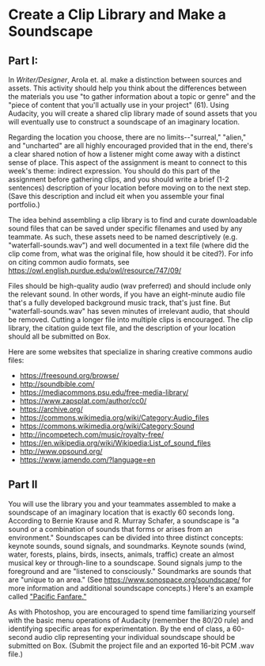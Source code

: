 # Create a Clip Library and Make a Soundscape 

## Part I: 

In *Writer/Designer*, Arola et. al. make a distinction between sources and assets. This activity should help you think about the differences between the materials you use "to gather information about a topic or genre" and the "piece of content that you'll actually use in your project" (61). Using Audacity, you will create a shared clip library made of sound assets that you will eventually use to construct a soundscape of an imaginary location. 

Regarding the location you choose, there are no limits--"surreal," "alien," and "uncharted" are all highly encouraged provided that in the end, there's a clear shared notion of how a listener might come away with a distinct sense of place. This aspect of the assignment is meant to connect to this week's theme: indirect expression. You should do this part of the assignment before gathering clips, and you should write a brief (1-2 sentences) description of your location before moving on to the next step. (Save this description and includ eit when you assemble your final portfolio.)

The idea behind assembling a clip library is to find and curate downloadable sound files that can be saved under specific filenames and used by any teammate. As such, these assets need to be named descriptively (e.g. "waterfall-sounds.wav") and well documented in a text file (where did the clip come from, what was the original file, how should it be cited?). For info on citing common audio formats, see https://owl.english.purdue.edu/owl/resource/747/09/

Files should be high-quality audio (wav preferred) and should include only the relevant sound. In other words, if you have an eight-minute audio file that's a fully developed background music track, that's just fine. But "waterfall-sounds.wav" has seven minutes of irrelevant audio, that should be removed. Cutting a longer file into multiple clips is encouraged. The clip library, the citation guide text file, and the description of your location should all be submitted on Box. 

Here are some websites that specialize in sharing creative commons audio files:

- https://freesound.org/browse/
- http://soundbible.com/
- https://mediacommons.psu.edu/free-media-library/
- https://www.zapsplat.com/author/cc0/
- https://archive.org/
- https://commons.wikimedia.org/wiki/Category:Audio_files
- https://commons.wikimedia.org/wiki/Category:Sound
- http://incompetech.com/music/royalty-free/
- https://en.wikipedia.org/wiki/Wikipedia:List_of_sound_files
- http://www.opsound.org/ 
- https://www.jamendo.com/?language=en

## Part II

You will use the library you and your teammates assembled to make a soundscape of an imaginary location that is exactly 60 seconds long. According to Bernie Krause and R. Murray Schafer, a soundscape is "a sound or a combination of sounds that forms or arises from an environment." Soundscapes can be divided into three distinct concepts: keynote sounds, sound signals, and soundmarks. Keynote sounds (wind, water, forests, plains, birds, insects, animals, traffic) create an almost musical key or through-line to a soundscape. Sound signals jump to the foreground and are "listened to consciously." Soundmarks are sounds that are "unique to an area." (See https://www.sonospace.org/soundscape/ for more information and additional soundscape concepts.) Here's an example called ["Pacific Fanfare."](http://www.sfu.ca/sonic-studio-webdav/excerpts/PacificFanfare.mp3)

As with Photoshop, you are encouraged to spend time familiarizing yourself with the basic menu operations of Audacity (remember the 80/20 rule) and identifying specific areas for experimentation. By the end of class, a 60-second audio clip representing your individual soundscape should be submitted on Box. (Submit the project file and an exported 16-bit PCM .wav file.)
